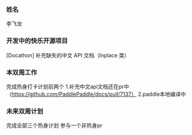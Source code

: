 ### 姓名
李飞龙

### 开发中的快乐开源项目
[Docathon] 补充缺失的中文 API 文档（Inplace 类）

### 本双周工作
完成热身打卡计划前两个
1.补充中文api文档还在pr中（https://github.com/PaddlePaddle/docs/pull/7137）
2.paddle本地编译中

### 未来双周计划
完成全部三个热身计划
参与一个非热身pr